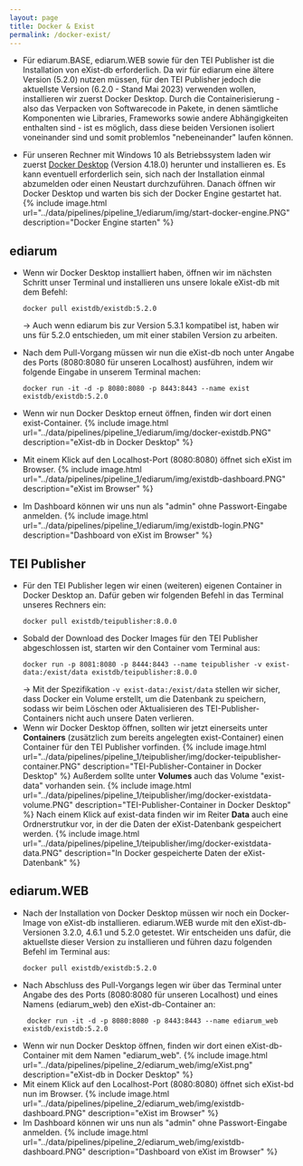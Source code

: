 ```yaml
---
layout: page
title: Docker & Exist
permalink: /docker-exist/
---
```


* Für ediarum.BASE, ediarum.WEB sowie für den TEI Publisher ist die Installation von eXist-db erforderlich. Da wir für ediarum eine ältere Version (5.2.0) nutzen müssen, für den TEI Publisher jedoch die aktuellste Version (6.2.0 - Stand Mai 2023) verwenden wollen, installieren wir zuerst Docker Desktop. Durch die Containerisierung - also das Verpacken von Softwarecode in Pakete, in denen sämtliche Komponenten wie Libraries, Frameworks sowie andere Abhängigkeiten enthalten sind - ist es möglich, dass diese beiden Versionen isoliert voneinander sind und somit problemlos "nebeneinander" laufen können.

* Für unseren Rechner mit Windows 10 als Betriebssystem laden wir zuerst [Docker Desktop](https://www.docker.com/products/docker-desktop/) (Version 4.18.0) herunter und installieren es. Es kann eventuell erforderlich sein, sich nach der Installation einmal abzumelden oder einen Neustart durchzuführen. Danach öffnen wir Docker Desktop und warten bis sich der Docker Engine gestartet hat.
    {% include image.html url="../data/pipelines/pipeline_1/ediarum/img/start-docker-engine.PNG" description="Docker Engine starten" %}

## ediarum

* Wenn wir Docker Desktop installiert haben, öffnen wir im nächsten Schritt unser Terminal und installieren uns unsere lokale eXist-db mit dem Befehl:
    ```terminal
    docker pull existdb/existdb:5.2.0
    ```
    → Auch wenn ediarum bis zur Version 5.3.1 kompatibel ist, haben wir uns für 5.2.0 entschieden, um mit einer stabilen Version zu arbeiten.
* Nach dem Pull-Vorgang müssen wir nun die eXist-db noch unter Angabe des Ports (8080:8080 für unseren Localhost) ausführen, indem wir folgende Eingabe in unserem Terminal machen:
    ```terminal
    docker run -it -d -p 8080:8080 -p 8443:8443 --name exist existdb/existdb:5.2.0
    ```
* Wenn wir nun Docker Desktop erneut öffnen, finden wir dort einen exist-Container.
    {% include image.html url="../data/pipelines/pipeline_1/ediarum/img/docker-existdb.PNG" description="eXist-db in Docker Desktop" %}
* Mit einem Klick auf den Localhost-Port (8080:8080) öffnet sich eXist im Browser.
    {% include image.html url="../data/pipelines/pipeline_1/ediarum/img/existdb-dashboard.PNG" description="eXist im Browser" %}

* Im Dashboard können wir uns nun als "admin" ohne Passwort-Eingabe anmelden.
    {% include image.html url="../data/pipelines/pipeline_1/ediarum/img/existdb-login.PNG" description="Dashboard von eXist im Browser" %}


## TEI Publisher

* Für den TEI Publisher legen wir einen (weiteren) eigenen Container in Docker Desktop an. Dafür geben wir folgenden Befehl in das Terminal unseres Rechners ein:
    ```terminal
    docker pull existdb/teipublisher:8.0.0
    ```
* Sobald der Download des Docker Images für den TEI Publisher abgeschlossen ist, starten wir den Container vom Terminal aus:
    ```terminal
    docker run -p 8081:8080 -p 8444:8443 --name teipublisher -v exist-data:/exist/data existdb/teipublisher:8.0.0
    ```
    → Mit der Spezifikation `-v exist-data:/exist/data` stellen wir sicher, dass Docker ein Volume erstellt, um die Datenbank zu speichern, sodass wir beim Löschen oder Aktualisieren des TEI-Publisher-Containers nicht auch unsere Daten verlieren.
* Wenn wir Docker Desktop öffnen, sollten wir jetzt einerseits unter <strong>Containers</strong> (zusätzlich zum bereits angelegten exist-Container) einen Container für den TEI Publisher vorfinden.
    {% include image.html url="../data/pipelines/pipeline_1/teipublisher/img/docker-teipublisher-container.PNG" description="TEI-Publisher-Container in Docker Desktop" %}
    Außerdem sollte unter <strong>Volumes</strong> auch das Volume "exist-data" vorhanden sein.
    {% include image.html url="../data/pipelines/pipeline_1/teipublisher/img/docker-existdata-volume.PNG" description="TEI-Publisher-Container in Docker Desktop" %}
    Nach einem Klick auf exist-data finden wir im Reiter <strong>Data</strong> auch eine Ordnerstrutkur vor, in der die Daten der eXist-Datenbank gespeichert werden. 
    {% include image.html url="../data/pipelines/pipeline_1/teipublisher/img/docker-existdata-data.PNG" description="In Docker gespeicherte Daten der eXist-Datenbank" %}

## ediarum.WEB

* Nach der Installation von Docker Desktop müssen wir noch ein Docker-Image von eXist-db installieren. ediarum.WEB wurde mit den eXist-db-Versionen 3.2.0, 4.6.1 und 5.2.0 getestet. Wir entscheiden uns dafür, die aktuellste dieser Version
zu installieren und führen dazu folgenden Befehl im Terminal aus:
    ```terminal
    docker pull existdb/existdb:5.2.0
    ```
* Nach Abschluss des Pull-Vorgangs legen wir über das Terminal unter Angabe des des Ports (8080:8080 für unseren Localhost) und eines Namens (ediarum_web) den eXist-db-Container an:
   ```terminal
    docker run -it -d -p 8080:8080 -p 8443:8443 --name ediarum_web existdb/existdb:5.2.0
    ```
* Wenn wir nun Docker Desktop  öffnen, finden wir dort einen eXist-db-Container mit dem Namen "ediarum_web".
    {% include image.html url="../data/pipelines/pipeline_2/ediarum_web/img/eXist.png" description="eXist-db in Docker Desktop" %}
* Mit einem Klick auf den Localhost-Port (8080:8080) öffnet sich eXist-bd nun im Browser.
    {% include image.html url="../data/pipelines/pipeline_2/ediarum_web/img/existdb-dashboard.PNG" description="eXist im Browser" %}    
* Im Dashboard können wir uns nun als "admin" ohne Passwort-Eingabe anmelden.
    {% include image.html url="../data/pipelines/pipeline_2/ediarum_web/img/existdb-dashboard.PNG" description="Dashboard von eXist im Browser" %}
